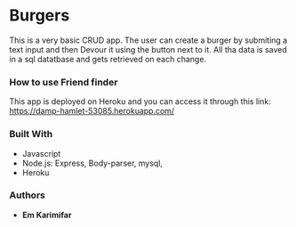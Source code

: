 # Burgers

This is a very basic CRUD app. The user can create a burger by submiting a text input and then Devour it using the button next to it. All tha data is saved in a sql datatbase and gets retrieved on each change.

### How to use Friend finder
This app is deployed on Heroku and you can access it through this link: https://damp-hamlet-53085.herokuapp.com/

### Built With  

* Javascript 
* Node.js: Express, Body-parser, mysql,
* Heroku

### Authors

* **Em Karimifar** 

